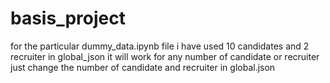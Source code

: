 # basis_project

for the particular dummy_data.ipynb file i have used 10 candidates and 2 recruiter in global_json it will work for any number of candidate or recruiter just change the number of candidate and recruiter in global.json
